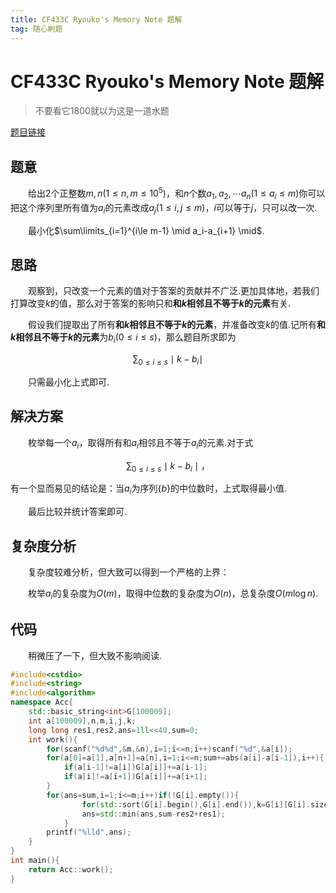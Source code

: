 ```yaml
---
title: CF433C Ryouko's Memory Note 题解
tag: 随心刷题
---
```

# CF433C Ryouko's Memory Note 题解

> 不要看它1800就以为这是一道水题

[题目链接](https://codeforces.com/problemset/problem/433/C)

## 题意

　　给出$2$个正整数$m,n(1\le n,m \le 10^5)$，和$n$个数$a_1,a_2,\cdots a_n(1\le a_i\le m)$你可以把这个序列里所有值为$a_i$的元素改成$a_j(1\le i,j\le m)$，$i$可以等于$j$，只可以改一次.

　　最小化$\sum\limits_{i=1}^{i\le m-1} \mid a_i-a_{i+1} \mid$.

## 思路

　　观察到，只改变一个元素的值对于答案的贡献并不广泛.更加具体地，若我们打算改变$k$的值，那么对于答案的影响只和**和$k$相邻且不等于$k$的元素**有关.

　　假设我们提取出了所有**和$k$相邻且不等于$k$的元素**，并准备改变$k$的值.记所有**和$k$相邻且不等于$k$的元素**为$b_i(0 \le i \le s)$，那么题目所求即为

$$
\sum_{0\le i \le s}\mid k-b_i \mid
$$

　　只需最小化上式即可.

## 解决方案

　　枚举每一个$a_i$，取得所有和$a_i$相邻且不等于$a_i$的元素.对于式

$$
\sum_{0\le i \le s}\mid k-b_i \mid，
$$

有一个显而易见的结论是：当$a_i$为序列$\{b\}$的中位数时，上式取得最小值.

　　最后比较并统计答案即可.

## 复杂度分析

　　复杂度较难分析，但大致可以得到一个严格的上界：

　　枚举$a_i$的复杂度为$O(m)$，取得中位数的复杂度为$O(n)$，总复杂度$O(m \log n)$.

## 代码

　　稍微压了一下，但大致不影响阅读.

```cpp
#include<cstdio>
#include<string>
#include<algorithm>
namespace Acc{
	std::basic_string<int>G[100009];
	int a[100009],n,m,i,j,k;
	long long res1,res2,ans=1ll<<40,sum=0;
	int work(){
		for(scanf("%d%d",&m,&n),i=1;i<=n;i++)scanf("%d",&a[i]);
		for(a[0]=a[1],a[n+1]=a[n],i=1;i<=n;sum+=abs(a[i]-a[i-1]),i++){
			if(a[i-1]!=a[i])G[a[i]]+=a[i-1];
			if(a[i]!=a[i+1])G[a[i]]+=a[i+1];
		}
		for(ans=sum,i=1;i<=m;i++)if(!G[i].empty()){
				for(std::sort(G[i].begin(),G[i].end()),k=G[i][G[i].size()/2],res1=res2=j=0;j<(int)G[i].size();j++)res1+=abs(G[i][j]-k),res2+=abs(G[i][j]-i);
				ans=std::min(ans,sum-res2+res1);
			}
		printf("%lld",ans);
	}
}
int main(){
	return Acc::work();
}
```